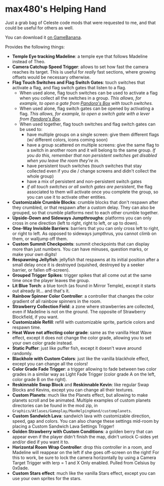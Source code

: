 # max480's Helping Hand

Just a grab bag of Celeste code mods that were requested to me, and that could be useful for others as well.

You can download it [on GameBanana](https://gamebanana.com/gamefiles/11423).

Provides the following things:
- **Temple Eye tracking Madeline**: a temple eye that follows Madeline instead of Theo.
- **Camera Catchup Speed Trigger**: allows to set how fast the camera reaches its target. This is useful for _really_ fast sections, where growing offsets would be necessary otherwise.
- **Flag Touch Switches and Flag Switch Gates**: touch switches that activate a flag, and flag switch gates that listen to a flag.
  -  When used alone, flag touch switches can be used to activate a flag when you collect all the switches in a group. _This allows, for example, to open a gate from [Pandora's Box](https://gamebanana.com/gamefiles/9518) with touch switches._
  - When used alone, flag switch gates can be opened by activating a flag. _This allows, for example, to open a switch gate with a lever from [Pandora's Box](https://gamebanana.com/gamefiles/9518)._
  - When used together, flag touch switches and flag switch gates can be used to:
    - have multiple groups on a single screen: give them different flags (w/ different colors, icons coming soon)
    - have a group scattered on multiple screens: give the same flag to a switch in another room and it will belong to the same group. _If you do this, remember that non persistent switches get disabled when you leave the room they're in._
    - have persistent touch switches (touch switches that stay collected even if you die / change screens and didn't collect the whole group)
    - have a mix of persistent and non-persistent switch gates
    - _if all touch switches or all switch gates are persistent_, the flag associated to them will activate once you complete the group, so you can use it to activate other entities.
- **Customizable Crumble Blocks**: crumble blocks that don't respawn after they crumbled, or that respawn after a custom delay. They can also be grouped, so that crumble platforms next to each other crumble together.
- **Upside-Down and Sideways Jumpthroughs**: platforms you can only cross in one direction (left to right, right to left, or up to down).
- **One-Way Invisible Barriers**: barriers that you can only cross left to right, or right to left. As opposed to sideways jumpthrus, you cannot climb on them, or walljump off them.
- **Custom Summit Checkpoints**: summit checkpoints that can display more than just numbers. You can have minuses, question marks, or make your own digits!
- **Respawning Jellyfish**: jellyfish that respawns at its initial position after a small delay once it is destroyed (squished, destroyed by a seeker barrier, or fallen off-screen).
- **Grouped Trigger Spikes**: trigger spikes that all come out at the same time once the player leaves the group.
- **Lit Blue Torch**: a blue torch (as found in Mirror Temple), except it starts out already lit... and that's it.
- **Rainbow Spinner Color Controller**: a controller that changes the color gradient of all rainbow spinners in the room.
- **Strawberry Collection Field**: a zone where strawberries are collected, even if Madeline is not on the ground. The opposite of Strawberry Blockfield, if you want.
- **Customizable Refill**: refill with customizable sprite, particle colors and respawn time.
- **Heat Wave not affecting color grade**: same as the vanilla Heat Wave effect, except it does not change the color grade, allowing you to set your own color grade instead.
- **Static Puffer**: just like puffer fish, except it doesn't wave around randomly.
- **Blackhole with Custom Colors**: just like the vanilla blackhole effect, except you can change all the colors!
- **Color Grade Fade Trigger**: a trigger allowing to fade between two color grades in a similar way as Light Fade Trigger (color grade A on the left, color grade B on the right).
- **Reskinnable Swap Block** and **Reskinnable Kevin**: like regular Swap Blocks and Kevins, except you can change all their textures.
- **Custom Planets**: much like the Planets effect, but allowing to make planets scroll and be animated. Multiple examples of custom planets directories can be found in the mod zip, in `Graphics/Atlases/Gameplay/MaxHelpingHand/customplanets`.
- **Custom Sandwich Lava**: sandwich lava with customizable direction, speed, gap and colors. You can also change these settings mid-room by placing a Custom Sandwich Lava Settings Trigger!
- **Golden Strawberry with Custom Conditions**: a golden berry that can appear even if the player didn't finish the map, didn't unlock C-sides yet and/or died if you want it to.
- **Horizontal Room Wrap Controller**: drop this controller in a room, and Madeline will reappear on the left if she goes off-screen on the right! For this to work, be sure to lock the camera horizontally by using a Camera Target Trigger with lerp = 1 and X Only enabled. Pulled from Celsius by 0x0ade.
- **Custom Stars effect**: much like the vanilla Stars effect, except you can use your own sprites for the stars.
